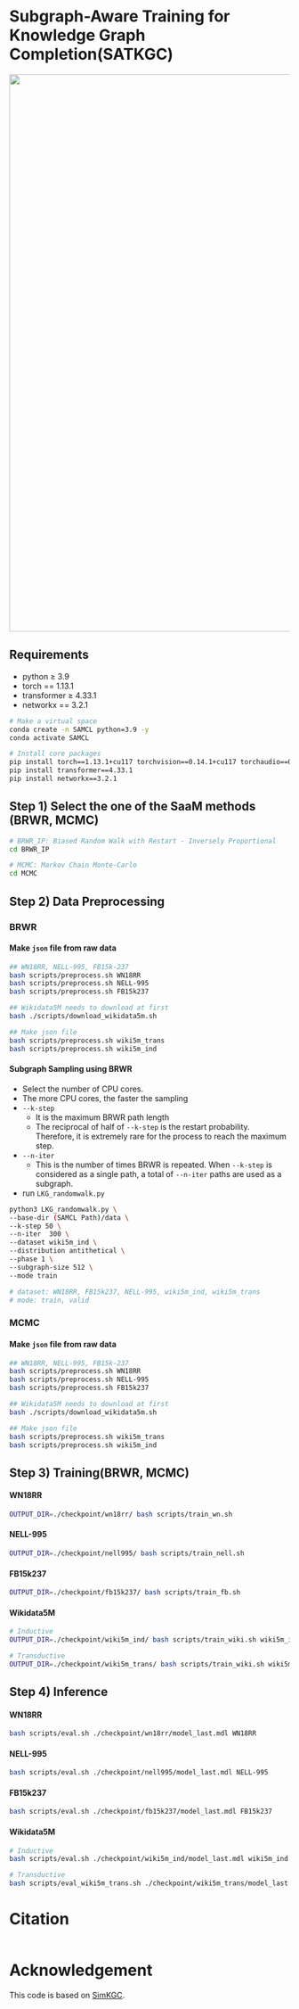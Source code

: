 # Subgraph-Aware Training for Knowledge Graph Completion(SATKGC) 

<p align="center">
<img width="1000" alt="1" src="https://github.com/meaningful96/SATKGC/assets/111734605/3ea3f187-7507-426e-8a9c-e4f9d9ce247c">
</p>

## Requirements
- python ≥ 3.9
- torch == 1.13.1
- transformer ≥ 4.33.1
- networkx == 3.2.1
```bash
# Make a virtual space
conda create -n SAMCL python=3.9 -y
conda activate SAMCL

# Install core packages
pip install torch==1.13.1+cu117 torchvision==0.14.1+cu117 torchaudio==0.13.1 --extra-index-url https://download.pytorch.org/whl/cu117
pip install transformer==4.33.1
pip install networkx==3.2.1
```



## Step 1) Select the one of the SaaM methods (BRWR, MCMC)
```bash
# BRWR_IP: Biased Random Walk with Restart - Inversely Proportional
cd BRWR_IP

# MCMC: Markov Chain Monte-Carlo
cd MCMC
```

## Step 2) Data Preprocessing

### BRWR
#### Make `json` file from raw data
```bash
## WN18RR, NELL-995, FB15k-237
bash scripts/preprocess.sh WN18RR
bash scripts/preprocess.sh NELL-995
bash scripts/preprocess.sh FB15k237

## Wikidata5M needs to download at first
bash ./scripts/download_wikidata5m.sh

## Make json file
bash scripts/preprocess.sh wiki5m_trans
bash scripts/preprocess.sh wiki5m_ind
```

#### Subgraph Sampling using BRWR
- Select the number of CPU cores.
- The more CPU cores, the faster the sampling
- `--k-step`
    - It is the maximum BRWR path length
    - The reciprocal of half of `--k-step` is the restart probability. Therefore, it is extremely rare for the process to reach the maximum step.
- `--n-iter`
    - This is the number of times BRWR is repeated. When `--k-step` is considered as a single path, a total of `--n-iter` paths are used as a subgraph.
- run `LKG_randomwalk.py`
  
```bash
python3 LKG_randomwalk.py \
--base-dir (SAMCL Path)/data \
--k-step 50 \
--n-iter  300 \
--dataset wiki5m_ind \
--distribution antithetical \
--phase 1 \
--subgraph-size 512 \
--mode train

# dataset: WN18RR, FB15k237, NELL-995, wiki5m_ind, wiki5m_trans
# mode: train, valid
```


### MCMC
#### Make `json` file from raw data
```bash
## WN18RR, NELL-995, FB15k-237
bash scripts/preprocess.sh WN18RR
bash scripts/preprocess.sh NELL-995
bash scripts/preprocess.sh FB15k237

## Wikidata5M needs to download at first
bash ./scripts/download_wikidata5m.sh

## Make json file
bash scripts/preprocess.sh wiki5m_trans
bash scripts/preprocess.sh wiki5m_ind
```

## Step 3) Training(BRWR, MCMC)
#### WN18RR
```bash
OUTPUT_DIR=./checkpoint/wn18rr/ bash scripts/train_wn.sh
```

#### NELL-995
```bash
OUTPUT_DIR=./checkpoint/nell995/ bash scripts/train_nell.sh
```

#### FB15k237
```bash
OUTPUT_DIR=./checkpoint/fb15k237/ bash scripts/train_fb.sh
```

#### Wikidata5M
```bash
# Inductive
OUTPUT_DIR=./checkpoint/wiki5m_ind/ bash scripts/train_wiki.sh wiki5m_ind

# Transductive
OUTPUT_DIR=./checkpoint/wiki5m_trans/ bash scripts/train_wiki.sh wiki5m_trans
```



## Step 4) Inference
#### WN18RR
```bash
bash scripts/eval.sh ./checkpoint/wn18rr/model_last.mdl WN18RR
```

#### NELL-995
```bash
bash scripts/eval.sh ./checkpoint/nell995/model_last.mdl NELL-995
```

#### FB15k237
```bash
bash scripts/eval.sh ./checkpoint/fb15k237/model_last.mdl FB15k237
```

#### Wikidata5M
```bash
# Inductive
bash scripts/eval.sh ./checkpoint/wiki5m_ind/model_last.mdl wiki5m_ind

# Transductive
bash scripts/eval_wiki5m_trans.sh ./checkpoint/wiki5m_trans/model_last.mdl
```

# Citation
```bash


```

# Acknowledgement
This code is based on [SimKGC](https://arxiv.org/abs/2203.02167).  

